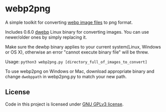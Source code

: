 # webp2png

A simple toolkit for converting [webp image files](https://developers.google.com/speed/webp/) to png format.

Includes 0.6.0 [dwebp](https://developers.google.com/speed/webp/download?csw=1) Linux binary for converting images. You can use newer/older ones by simply replacing it.

Make sure the dewbp binary applies to your current system(Linux, Windows or OS X), otherwise an error "cannot execute binary file" will be threw.

Usage: `python3 webp2png.py [directory_full_of_images_to_convert]`

To use webp2png on Windows or Mac, download appropriate binary and change `dwebppath` in webp2png.py to match your new path.

## License
Code in this project is licensed under [GNU GPLv3 license](https://github.com/zigapk/webp2png/blob/master/LICENSE).
